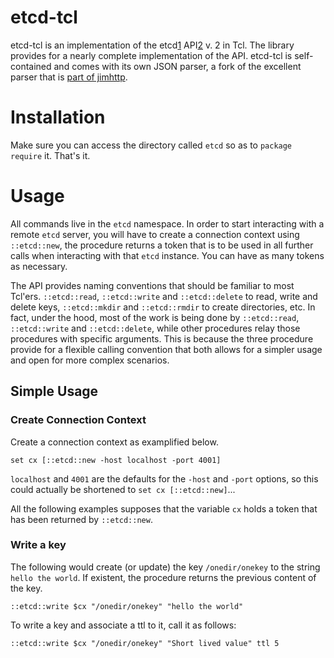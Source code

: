 # etcd-tcl

etcd-tcl is an implementation of the etcd[1] API[2] v. 2 in Tcl.  The
library provides for a nearly complete implementation of the API.
etcd-tcl is self-contained and comes with its own JSON parser, a fork
of the excellent parser that is [part of jimhttp][3].

  [1]: https://github.com/coreos/etcd
  [2]: https://coreos.com/docs/distributed-configuration/etcd-api/
  [3]: https://github.com/dbohdan/jimhttp/blob/master/json.tcl


# Installation

Make sure you can access the directory called `etcd` so as to `package
require` it. That's it.

# Usage

All commands live in the `etcd` namespace.  In order to start
interacting with a remote `etcd` server, you will have to create a
connection context using `::etcd::new`, the procedure returns a token
that is to be used in all further calls when interacting with that
`etcd` instance.  You can have as many tokens as necessary.

The API provides naming conventions that should be familiar to most
Tcl'ers.  `::etcd::read`, `::etcd::write` and `::etcd::delete` to
read, write and delete keys, `::etcd::mkdir` and `::etcd::rmdir` to
create directories, etc.  In fact, under the hood, most of the work is
being done by `::etcd::read`, `::etcd::write` and `::etcd::delete`,
while other procedures relay those procedures with specific arguments.
This is because the three procedure provide for a flexible calling
convention that both allows for a simpler usage and open for more
complex scenarios.

## Simple Usage

### Create Connection Context

Create a connection context as examplified below.

    set cx [::etcd::new -host localhost -port 4001]

`localhost` and `4001` are the defaults for the `-host` and `-port`
options, so this could actually be shortened to `set cx
[::etcd::new]`...

All the following examples supposes that the variable `cx` holds a
token that has been returned by `::etcd::new`.

### Write a key

The following would create (or update) the key `/onedir/onekey` to the
string `hello the world`.  If existent, the procedure returns the
previous content of the key.

    ::etcd::write $cx "/onedir/onekey" "hello the world"

To write a key and associate a ttl to it, call it as follows:

    ::etcd::write $cx "/onedir/onekey" "Short lived value" ttl 5


